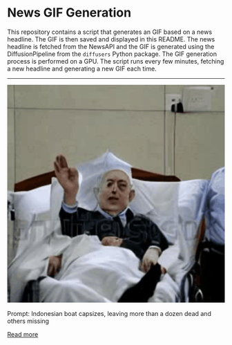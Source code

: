 # News GIF Generation
This repository contains a script that generates an GIF based on a news headline. The GIF is then saved and displayed in this README.
The news headline is fetched from the NewsAPI and the GIF is generated using the DiffusionPipeline from the `diffusers` Python package. The GIF generation process is performed on a GPU.
The script runs every few minutes, fetching a new headline and generating a new GIF each time.

---

![Generated GIF](output.gif?raw=true&v=1690276012)

Prompt: Indonesian boat capsizes, leaving more than a dozen dead and others missing

[Read more](https://www.npr.org/2023/07/24/1189714108/indonesian-boat-capsizes-leaving-more-than-a-dozen-dead-and-others-missing)